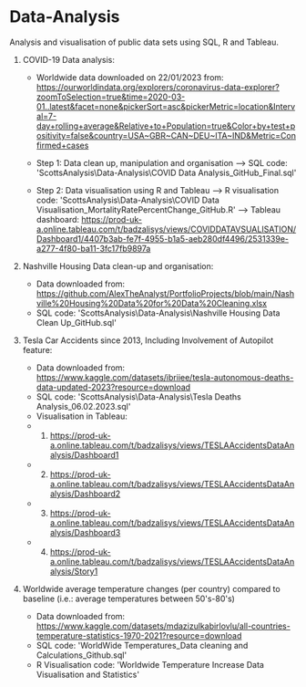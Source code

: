# Data-Analysis

Analysis and visualisation of public data sets using SQL, R and Tableau.



1. COVID-19 Data analysis:
    - Worldwide data downloaded on 22/01/2023 from:
        https://ourworldindata.org/explorers/coronavirus-data-explorer?zoomToSelection=true&time=2020-03-01..latest&facet=none&pickerSort=asc&pickerMetric=location&Interval=7-day+rolling+average&Relative+to+Population=true&Color+by+test+positivity=false&country=USA~GBR~CAN~DEU~ITA~IND&Metric=Confirmed+cases
   
    
    - Step 1: Data clean up, manipulation and organisation
        --> SQL code: 'ScottsAnalysis\\Data-Analysis\\COVID Data Analysis_GitHub_Final.sql'


    - Step 2: Data visualisation using R and Tableau
        --> R visualisation code: 'ScottsAnalysis\\Data-Analysis\\COVID Data Visualisation_MortalityRatePercentChange_GitHub.R'
        --> Tableau dashboard: https://prod-uk-a.online.tableau.com/t/badzalisys/views/COVIDDATAVSUALISATION/Dashboard1/4407b3ab-fe7f-4955-b1a5-aeb280df4496/2531339e-a277-4f80-ba11-3fc17fb9897a



2. Nashville Housing Data clean-up and organisation:
    - Data downloaded from: https://github.com/AlexTheAnalyst/PortfolioProjects/blob/main/Nashville%20Housing%20Data%20for%20Data%20Cleaning.xlsx
    - SQL code: 'ScottsAnalysis\\Data-Analysis\\Nashville Housing Data Clean Up_GitHub.sql'



3. Tesla Car Accidents since 2013, Including Involvement of Autopilot feature:
    - Data downloaded from: https://www.kaggle.com/datasets/ibriiee/tesla-autonomous-deaths-data-updated-2023?resource=download
    - SQL code: 'ScottsAnalysis\\Data-Analysis\\Tesla Deaths Analysis_06.02.2023.sql'
    - Visualisation in Tableau:
    - 1) https://prod-uk-a.online.tableau.com/t/badzalisys/views/TESLAAccidentsDataAnalysis/Dashboard1
    - 2) https://prod-uk-a.online.tableau.com/t/badzalisys/views/TESLAAccidentsDataAnalysis/Dashboard2
    - 3) https://prod-uk-a.online.tableau.com/t/badzalisys/views/TESLAAccidentsDataAnalysis/Dashboard3
    - 4) https://prod-uk-a.online.tableau.com/t/badzalisys/views/TESLAAccidentsDataAnalysis/Story1
    
    
4. Worldwide average temperature changes (per country) compared to baseline (i.e.: average temperatures between 50's-80's)
    - Data downloaded from: https://www.kaggle.com/datasets/mdazizulkabirlovlu/all-countries-temperature-statistics-1970-2021?resource=download
    - SQL code: 'WorldWide Temperatures_Data cleaning and Calculations_Github.sql'
    - R Visualisation code: 'Worldwide Temperature Increase Data Visualisation and Statistics'

